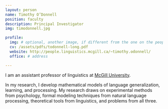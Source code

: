 ```yaml
---
layout: person
name: Timothy O’Donnell
position: faculty
description: Principal Investigator
img: timodonnell.jpg

profile:
  img: # optional, another image, if different from the one on the people page
  cv: /assets/pdfs/todonnell-long.pdf
  website: http://people.linguistics.mcgill.ca/~timothy.odonnell/
  office: # address

---
```


I am an assistant professor of linguistics at [McGill University](https://www.mcgill.ca/linguistics/).

In my research, I develop mathematical models of language generalization, learning, and processing. My research draws on experimental methods from psychology, formal modeling techniques from natural language processing, theoretical tools from linguistics, and problems from all three.
